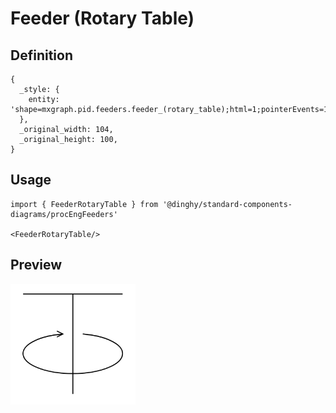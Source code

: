 # Feeder (Rotary Table)

## Definition

```
{
  _style: { 
    entity: 'shape=mxgraph.pid.feeders.feeder_(rotary_table);html=1;pointerEvents=1;align=center;verticalLabelPosition=bottom;verticalAlign=top;dashed=0;',
  },
  _original_width: 104,
  _original_height: 100,
}
```

## Usage

```
import { FeederRotaryTable } from '@dinghy/standard-components-diagrams/procEngFeeders'

<FeederRotaryTable/>
```

## Preview

<img src="./feeder-rotary-table.png" width="200"/>
